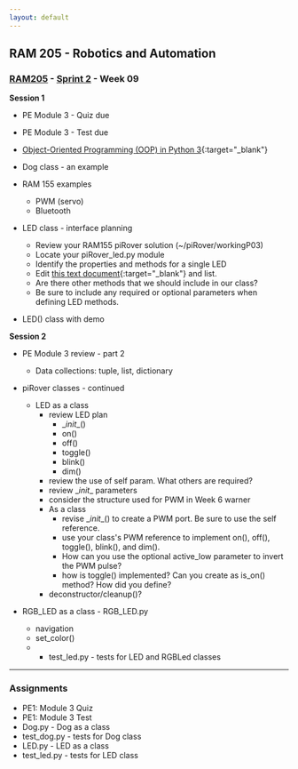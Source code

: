 ```yaml
---
layout: default
---
```


## RAM 205 - Robotics and Automation

### [RAM205](../../) - [Sprint 2](../) - Week 09 

**Session 1**

- PE Module 3 - Quiz due
- PE Module 3 - Test due

- [Object-Oriented Programming (OOP) in Python 3](https://realpython.com/python3-object-oriented-programming/){:target="_blank"}

- Dog class - an example

- RAM 155 examples
  - PWM (servo)
  - Bluetooth

- LED class - interface planning
    - Review your RAM155 piRover solution (~/piRover/workingP03)
    - Locate your piRover_led.py module
    - Identify the properties and methods for a single LED
    - Edit [this text document](LED.txt){:target="_blank"} and list.
    - Are there other methods that we should include in our class?
    - Be sure to include any required or optional parameters when defining LED methods.

- LED() class with demo

**Session 2**

- PE Module 3 review - part 2
  - Data collections: tuple, list, dictionary

- piRover classes - continued
  - LED as a class
    - review LED plan
      - \__init__()
      - on()
      - off()
      - toggle()
      - blink()
      - dim()
    - review the use of self param. What others are required?
    - review \__init__ parameters
    - consider the structure used for PWM in Week 6 warner
    - As a class
      - revise \__init__() to create a PWM port. Be sure to use the self reference.
      - use your class's PWM reference to implement on(), off(), toggle(), blink(), and dim().
      - How can you use the optional active_low parameter to invert the PWM pulse?
      - how is toggle() implemented? Can you create as is_on() method? How did you define?
    - deconstructor/cleanup()?

- RGB_LED as a class - RGB_LED.py
  - navigation
  - set_color()
  - - test_led.py - tests for LED and RGBLed classes

---

### Assignments
- PE1: Module 3 Quiz
- PE1: Module 3 Test
- Dog.py - Dog as a class
- test_dog.py - tests for Dog class
- LED.py - LED as a class
- test_led.py - tests for LED class





  
